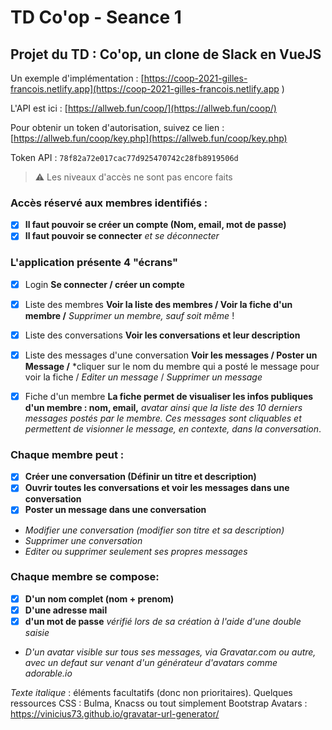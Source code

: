 
# TD Co'op - Seance 1
## Projet du TD : Co'op, un clone de Slack en VueJS

Un exemple d'implémentation :  [https://coop-2021-gilles-francois.netlify.app](https://coop-2021-gilles-francois.netlify.app ) 

L'API est ici : [https://allweb.fun/coop/](https://allweb.fun/coop/)

Pour obtenir un token d'autorisation, suivez ce lien : [https://allweb.fun/coop/key.php](https://allweb.fun/coop/key.php)

Token API : `78f82a72e017cac77d925470742c28fb8919506d`

> ⚠️ Les niveaux d'accès ne sont pas encore faits

### Accès réservé aux membres identifiés :

 - [x] **Il faut pouvoir se créer un compte (Nom, email, mot de passe)**
 - [x] **Il faut pouvoir se connecter** *et se déconnecter*

### L'application présente 4 "écrans"
 - [x] Login
			**Se connecter / créer un compte**

 - [x] Liste des membres
			**Voir la liste des membres / Voir la fiche d'un membre /** *Supprimer un membre, sauf soit même* !

 - [x] Liste des conversations
			**Voir les conversations et leur description**

 - [x] Liste des messages d'une conversation
			**Voir les messages / Poster un Message /** *cliquer sur le nom du membre qui a posté le message pour voir la fiche / *Editer un message* / *Supprimer un message*

 - [x] Fiche d'un membre 
	 			**La fiche permet de visualiser les infos publiques d'un membre : nom, email,** *avatar ainsi que la liste des 10 derniers messages postés par le membre. Ces messages sont cliquables et permettent de visionner le message, en contexte, dans la conversation*.


### Chaque membre peut :
 - [x] **Créer une conversation (Définir un titre et description)**
 - [x] **Ouvrir toutes les conversations et voir les messages dans une conversation**
 - [x] **Poster un message dans une conversation**
 - *Modifier une conversation (modifier son titre et sa description)*
 - *Supprimer une conversation*
 - *Editer ou supprimer seulement ses propres messages*

### Chaque membre se compose:
 - [x] **D'un nom complet (nom + prenom)**
 - [x] **D'une adresse mail**
 - [x] **d'un mot de passe** *vérifié lors de sa création à l'aide d'une double saisie*
 - *D'un avatar visible sur tous ses messages, via Gravatar.com ou autre, avec un defaut sur venant d'un générateur d'avatars comme adorable.io*

*Texte italique* : éléments facultatifs (donc non prioritaires).
Quelques ressources CSS : Bulma, Knacss ou tout simplement Bootstrap
Avatars : https://vinicius73.github.io/gravatar-url-generator/


